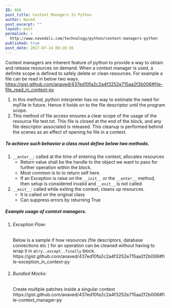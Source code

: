 ```yaml
---
ID: 666
post_title: Context Managers In Python
author: Naved
post_excerpt: ""
layout: post
permalink: >
  http://www.navedali.com/technology/python/context-managers-python
published: true
post_date: 2017-07-24 09:28:36
---
```

Context managers are inherent feature of python to provide a way to obtain and release resources on demand. When a context manager is used, a definite scope is defined to safely delete or clean resources. <span/>For example a file can be read in below two ways.
https://gist.github.com/anaved/437ed10fa2c2a4f3252e715aa2f2b006#file-file_read_in_context-py
<ol>
	<li>In this method, python interpreter has no way to estimate the need for myFile in future. Hence it holds on to the file descriptor until the program scope.</li>
	<li>This method of file access ensures a clear scope of the usage of the resource file test.txt. This file is closed at the end of the block, and any file descriptor associated is released. This cleanup is performed behind the scenes as an effect of opening he file in a context.</li>
</ol>
<h5>To achieve such behavior a class must define below two methods.</h5>
<ol>
	<li>
		<code>__enter__</code>: called at the time of entering the context, allocates resources
		<ul>
			<li>Return value shall be the handle to the object we want to pass for further operation within the block.</li>
			<li>
				<span/>Most common is to to return self here.</li>
			<li>If an Exception is raise on the <code>__init__</code> or the <code>__enter__</code> method, then setup is considered invalid and <code>__exit__</code> is not called</li>
		</ul>
	</li>
	<li>
		<code>__exit__</code>: called while exiting the context, cleans up resources.
		<ul>
			<li>It is called on the original class</li>
			<li>Can suppress errors by returning True</li>
		</ul>
	</li>
</ol>
<h5>Example usage of context managers.</h5>
<ol>
	<li> <h6>Exception Flow:</h6> Below is a sample if how resources (file descriptors, database connections etc ) for an operation can be cleaned without having to wrap it in a<code>try..except..finally</code> block.
	</li>
https://gist.github.com/anaved/437ed10fa2c2a4f3252e715aa2f2b006#file-exception_in_context-py
	<li> <h6>Bundled Mocks:</h6> Create multiple patches inside a singular context
	</li>
https://gist.github.com/anaved/437ed10fa2c2a4f3252e715aa2f2b006#file-context_manager-py

</ol>